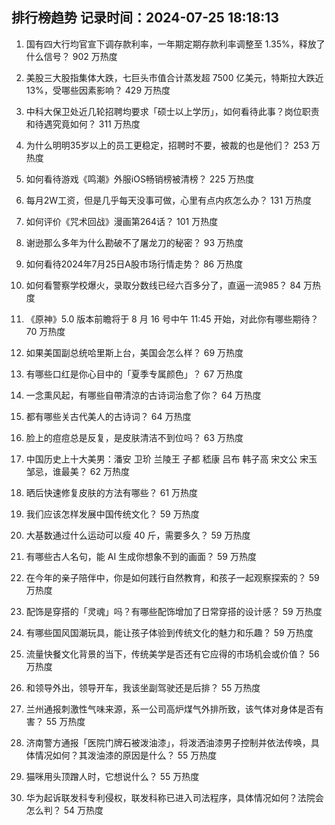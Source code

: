 
## 排行榜趋势 记录时间：2024-07-25 18:18:13
  
  1. 国有四大行均官宣下调存款利率，一年期定期存款利率调整至 1.35%，释放了什么信号？ 902 万热度
    
  2. 美股三大股指集体大跌，七巨头市值合计蒸发超 7500 亿美元，特斯拉大跌近 13%，受哪些因素影响？ 429 万热度
    
  3. 中科大保卫处近几轮招聘均要求「硕士以上学历」，如何看待此事？岗位职责和待遇究竟如何？ 311 万热度
    
  4. 为什么明明35岁以上的员工更稳定，招聘时不要，被裁的也是他们？ 253 万热度
    
  5. 如何看待游戏《鸣潮》外服iOS畅销榜被清榜？ 225 万热度
    
  6. 每月2W工资，但是几乎每天没事可做，心里有点内疚怎么办？ 131 万热度
    
  7. 如何评价《咒术回战》漫画第264话？ 101 万热度
    
  8. 谢逊那么多年为什么勘破不了屠龙刀的秘密？ 93 万热度
    
  9. 如何看待2024年7月25日A股市场行情走势？ 86 万热度
    
  10. 如何看警察学校爆火，录取分数线已经六百多分了，直逼一流985？ 84 万热度
    
  11. 《原神》5.0 版本前瞻将于 8 月 16 号中午 11:45 开始，对此你有哪些期待？ 70 万热度
    
  12. 如果美国副总统哈里斯上台，美国会怎么样？ 69 万热度
    
  13. 有哪些口红是你心目中的「夏季专属颜色」？ 67 万热度
    
  14. 一念熏风起，有哪些自帶清涼的古诗词治愈了你？ 64 万热度
    
  15. 都有哪些关古代美人的古诗词？ 64 万热度
    
  16. 脸上的痘痘总是反复，是皮肤清洁不到位吗？ 63 万热度
    
  17. 中国历史上十大美男：潘安 卫玠 兰陵王 子都 嵇康 吕布 韩子高 宋文公  宋玉 邹忌，谁最美？ 62 万热度
    
  18. 晒后快速修复皮肤的方法有哪些？ 61 万热度
    
  19. 我们应该怎样发展中国传统文化？ 59 万热度
    
  20. 大基数通过什么运动可以瘦 40 斤，需要多久？ 59 万热度
    
  21. 有哪些古人名句，能 AI 生成你想象不到的画面？ 59 万热度
    
  22. 在今年的亲子陪伴中，你是如何践行自然教育，和孩子一起观察探索的？ 59 万热度
    
  23. 配饰是穿搭的「灵魂」吗？有哪些配饰增加了日常穿搭的设计感？ 59 万热度
    
  24. 有哪些国风国潮玩具，能让孩子体验到传统文化的魅力和乐趣？ 59 万热度
    
  25. 流量快餐文化背景的当下，传统美学是否还有它应得的市场机会或价值？ 56 万热度
    
  26. 和领导外出，领导开车，我该坐副驾驶还是后排？ 55 万热度
    
  27. 兰州通报刺激性气味来源，系一公司高炉煤气外排所致，该气体对身体是否有害？ 55 万热度
    
  28. 济南警方通报「医院门牌石被泼油漆」，将泼洒油漆男子控制并依法传唤，具体情况如何？其泼油漆的原因是什么？ 55 万热度
    
  29. 猫咪用头顶蹭人时，它想说什么？ 55 万热度
    
  30. 华为起诉联发科专利侵权，联发科称已进入司法程序，具体情况如何？法院会怎么判？ 54 万热度
    